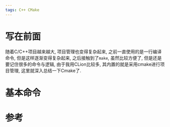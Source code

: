 ```yaml
---
tags: C++ CMake
---
```




# 写在前面

随着C/C++项目越来越大, 项目管理也变得复杂起来, 之前一直使用的是一行编译命令, 但是这样逐渐变得复杂起来, 之后接触到了`make`, 虽然比较方便了, 但是还是要记住很多的命令与逻辑, 由于我用CLion比较多, 其内置的就是采用cmake进行项目管理, 这里就深入总结一下Cmake了.



# 基本命令







# 参考

[^1]: